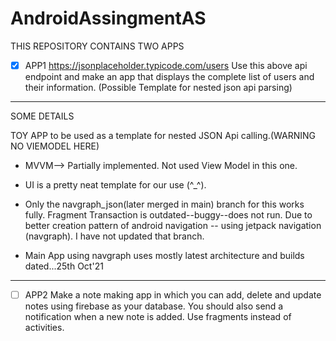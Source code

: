 # AndroidAssingmentAS
THIS REPOSITORY CONTAINS TWO APPS

- [X] APP1
https://jsonplaceholder.typicode.com/users
Use this above api endpoint and make an app that displays the complete list of users and their information.
(Possible Template for nested json api parsing)
---------------------------------------------------------------------------------------------------------------------------------

SOME DETAILS

TOY APP to be used as a template for nested JSON Api calling.(WARNING NO VIEMODEL HERE)

* MVVM--> Partially implemented. Not used View Model in this one.

* UI is a pretty neat template for our use (^_^).

* Only the navgraph_json(later merged in main) branch for this works fully.
Fragment Transaction is outdated--buggy--does not run. 
Due to better creation pattern of android navigation -- using jetpack navigation (navgraph). I have not updated that branch.

* Main App using navgraph uses mostly latest architecture and builds dated...25th Oct'21

<!-- * https://docs.google.com/document/d/1zdX5NJ_sYd12ZtVg7tUQQ2O5JW7BJWdp5bSEZHcqVWU/edit -- some info regarding Json Extractor App and its moving ahead. -->



___________________________________________________________________________________________________________________________________________________________________
- [ ] APP2
Make a note making app in which you can add, delete and update notes using firebase as your database. You should also send a notification when a new note is added. Use fragments instead of activities.
